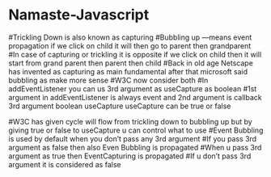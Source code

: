 # Namaste-Javascript



#Trickling Down is also known as capturing 
#Bubbling up —means event propagation if we click on child it will then go to parent then grandparent 
#In case of capturing or trickling it is opposite if we click on child then it will start from grand parent then parent then child 
#Back in old age Netscape has invented as capturing as main fundamental after that microsoft said bubbling as make more sense 
#W3C now consider both 
#In addEventListener you can us 3rd argument as useCapture as boolean 
#1st argument in addEventListener is always event and 2nd argument is  callback 3rd argument boolean useCapture 
useCapture can be true or false 



#W3C has given cycle will flow from trickling down to bubbling up but by giving true or false to useCapture u can control what to use 
#Event Bubbling is used by default when you don’t pass any 3rd argument 
#If you pass 3rd argument as false then also Even Bubbling is propagated 
#When u pass 3rd argument as true then EventCapturing is propagated 
#If u don’t pass 3rd argument it is considered as false 
